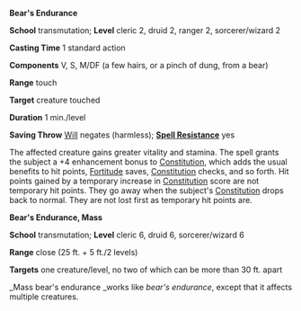  **Bear's Endurance**

**School** transmutation; **Level** cleric 2, druid 2, ranger 2, sorcerer/wizard 2

**Casting Time** 1 standard action

**Components** V, S, M/DF (a few hairs, or a pinch of dung, from a bear)

**Range** touch

**Target** creature touched

**Duration** 1 min./level

**Saving Throw** [Will](../combat#_will) negates (harmless); **[Spell Resistance](../glossary#_spell-resistance)** yes

The affected creature gains greater vitality and stamina. The spell grants the subject a +4 enhancement bonus to [Constitution](../gettingStarted#_constitution), which adds the usual benefits to hit points, [Fortitude](../combat#_fortitude) saves, [Constitution](../gettingStarted#_constitution) checks, and so forth. Hit points gained by a temporary increase in [Constitution](../gettingStarted#_constitution) score are not temporary hit points. They go away when the subject's [Constitution](../gettingStarted#_constitution) drops back to normal. They are not lost first as temporary hit points are.

**Bear's Endurance, Mass**

**School** transmutation; **Level** cleric 6, druid 6, sorcerer/wizard 6

**Range** close (25 ft. + 5 ft./2 levels)

**Targets** one creature/level, no two of which can be more than 30 ft. apart

_Mass bear's endurance _works like _bear's endurance_, except that it affects multiple creatures.

